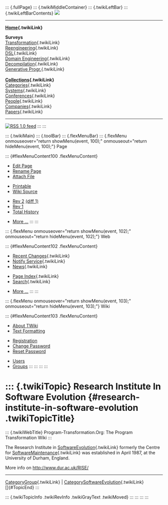 ::: {.fullPage}
::: {.twikiMiddleContainer}
::: {.twikiLeftBar}
::: {.twikiLeftBarContents}
![](../pub/transformation.gif)

------------------------------------------------------------------------

**[Home](WebHome){.twikiLink}**

**Surveys**\
[Transformation](ProgramTransformation){.twikiLink}\
[Reengineering](ReengineeringWiki){.twikiLink}\
[DSL](DomainSpecificLanguages){.twikiLink}\
[Domain Engineering](DomainEngineering){.twikiLink}\
[Decompilation](DeCompilation){.twikiLink}\
[Generative Progr.](GenerativeProgrammingWiki){.twikiLink}\
\
**[Collections](CategoryCollection){.twikiLink}**\
[Categories](CategoryCategory){.twikiLink}\
[Systems](TransformationSystems){.twikiLink}\
[Conferences](TransformationConferences){.twikiLink}\
[People](TransformationPeople){.twikiLink}\
[Companies](TransformationCompanies){.twikiLink}\
[Papers](CategoryPaper){.twikiLink}

------------------------------------------------------------------------

[![](../pub/rss.gif "RSS 1.0 feed")](WebRss@skin=rss)
:::
:::

::: {.twikiMain}
::: {.toolBar}
::: {.flexMenuBar}
::: {.flexMenu onmouseover="return showMenu(event, 100);" onmouseout="return hideMenu(event, 100);"}
Page

::: {#flexMenuContent100 .flexMenuContent}
-   [Edit
    Page](http://www.program-transformation.org/edit/Transform/ResearchInstituteInSoftwareEvolution?t=1536826548)
-   [Rename
    Page](http://www.program-transformation.org/rename/Transform/ResearchInstituteInSoftwareEvolution)
-   [Attach
    File](http://www.program-transformation.org/attach/Transform/ResearchInstituteInSoftwareEvolution)

<!-- -->

-   [Printable](http://www.program-transformation.org/view/Transform/ResearchInstituteInSoftwareEvolution?skin=print.pattern)
-   [Wiki
    Source](http://www.program-transformation.org/view/Transform/ResearchInstituteInSoftwareEvolution?skin=text&raw=on&contenttype=text/plain)

<!-- -->

-   [Rev
    2](http://www.program-transformation.org/view/Transform/ResearchInstituteInSoftwareEvolution?rev=1.2)
    [(diff 1)](http://www.program-transformation.org/rdiff/Transform/ResearchInstituteInSoftwareEvolution?rev1=1.2&rev2=1.1)
-   [Rev
    1](http://www.program-transformation.org/view/Transform/ResearchInstituteInSoftwareEvolution?rev=1.1)
-   [Total
    History](http://www.program-transformation.org/rdiff/Transform/ResearchInstituteInSoftwareEvolution)

<!-- -->

-   [More
    \...](http://www.program-transformation.org/oops/Transform/ResearchInstituteInSoftwareEvolution?template=oopsmore&param1=1.2&param2=1.2)
:::
:::

::: {.flexMenu onmouseover="return showMenu(event, 102);" onmouseout="return hideMenu(event, 102);"}
Web

::: {#flexMenuContent102 .flexMenuContent}
-   [Recent Changes](WebChanges){.twikiLink}
-   [Notify Service](WebNotify){.twikiLink}
-   [News](WebNews){.twikiLink}

<!-- -->

-   [Page Index](WebIndex){.twikiLink}
-   [Search](WebSearch){.twikiLink}

<!-- -->

-   [More
    \...](http://www.program-transformation.org/oops/Transform/ResearchInstituteInSoftwareEvolution?template=oopsmore&param1=1.2&param2=1.2)
:::
:::

::: {.flexMenu onmouseover="return showMenu(event, 103);" onmouseout="return hideMenu(event, 103);"}
Wiki

::: {#flexMenuContent103 .flexMenuContent}
-   [About
    TWiki](http://www.program-transformation.org/view/TWiki/WebHome)
-   [Text
    Formatting](http://www.program-transformation.org/view/TWiki/TextFormattingRules)

<!-- -->

-   [Registration](http://www.program-transformation.org/view/TWiki/TWikiRegistration)
-   [Change
    Password](http://www.program-transformation.org/view/TWiki/ChangePassword)
-   [Reset
    Password](http://www.program-transformation.org/view/TWiki/ResetPassword)

<!-- -->

-   [Users](http://www.program-transformation.org/view/Main/TWikiUsers)
-   [Groups](http://www.program-transformation.org/view/Main/TWikiGroups)
:::
:::
:::
:::

::: {.twikiTopic}
Research Institute In Software Evolution {#research-institute-in-software-evolution .twikiTopicTitle}
========================================

::: {.twikiWebTitle}
Program-Transformation.Org: The Program Transformation Wiki
:::

The Research Institute in
[SoftwareEvolution](SoftwareEvolution){.twikiLink} formerly the Centre
for [SoftwareMaintenance](SoftwareMaintenance){.twikiLink} was
established in April 1987, at the University of Durham, England.

More info on <http://www.dur.ac.uk/RISE/>

------------------------------------------------------------------------

[CategoryGroup](CategoryGroup){.twikiLink} \|
[CategorySoftwareEvolution](CategorySoftwareEvolution){.twikiLink}\
[]{#TopicEnd}
:::

::: {.twikiTopicInfo .twikiRevInfo .twikiGrayText .twikiMoved}
:::
:::
:::
:::
